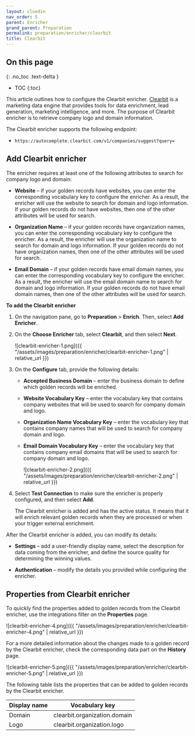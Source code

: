 ```yaml
---
layout: cluedin
nav_order: 5
parent: Enricher
grand_parent: Preparation
permalink: preparation/enricher/clearbit
title: Clearbit
---
```

## On this page
{: .no_toc .text-delta }
- TOC
{:toc}

This article outlines how to configure the Clearbit enricher. [Clearbit](https://clearbit.com/) is a marketing data engine that provides tools for data enrichment, lead generation, marketing intelligence, and more. The purpose of Clearbit enricher is to retrieve company logo and domain information.

The Clearbit enricher supports the following endpoint:

- `https://autocomplete.clearbit.com/v1/companies/suggest?query=`

## Add Clearbit enricher

The enricher requires at least one of the following attributes to search for company logo and domain:

- **Website** – if your golden records have websites, you can enter the corresponding vocabulary key to configure the enricher. As a result, the enricher will use the website to search for domain and logo information. If your golden records do not have websites, then one of the other attributes will be used for search.

- **Organization Name** – if your golden records have organization names, you can enter the corresponding vocabulary key to configure the enricher. As a result, the enricher will use the organization name to search for domain and logo information. If your golden records do not have organization names, then one of the other attributes will be used for search.

- **Email Domain** – if your golden records have email domain names, you can enter the corresponding vocabulary key to configure the enricher. As a result, the enricher will use the email domain name to search for domain and logo information. If your golden records do not have email domain names, then one of the other attributes will be used for search. 

**To add the Clearbit enricher**

1. On the navigation pane, go to **Preparation** > **Enrich**. Then, select **Add Enricher**.

1. On the **Choose Enricher** tab, select **Clearbit**, and then select **Next**.

    ![clearbit-enricher-1.png]({{ "/assets/images/preparation/enricher/clearbit-enricher-1.png" | relative_url }})

1. On the **Configure** tab, provide the following details:

    - **Accepted Business Domain** – enter the business domain to define which golden records will be enriched.

    - **Website Vocabulary Key** – enter the vocabulary key that contains company websites that will be used to search for company domain and logo.

    - **Organization Name Vocabulary Key** – enter the vocabulary key that contains company names that will be used to search for company domain and logo.

    - **Email Domain Vocabulary Key** – enter the vocabulary key that contains company email domains that will be used to search for company domain and logo.

        ![clearbit-enricher-2.png]({{ "/assets/images/preparation/enricher/clearbit-enricher-2.png" | relative_url }})

1. Select **Test Connection** to make sure the enricher is properly configured, and then select **Add**.

    The Clearbit enricher is added and has the active status. It means that it will enrich relevant golden records when they are processed or when your trigger external enrichment.

After the Clearbit enricher is added, you can modify its details:

- **Settings** – add a user-friendly display name, select the description for data coming from the enricher, and define the source quality for determining the winning values.

- **Authentication** – modify the details you provided while configuring the enricher.

## Properties from Clearbit enricher

To quickly find the properties added to golden records from the Clearbit enricher, use the integrations filter on the **Properties** page.

![clearbit-enricher-4.png]({{ "/assets/images/preparation/enricher/clearbit-enricher-4.png" | relative_url }})

For a more detailed information about the changes made to a golden record by the Clearbit enricher, check the corresponding data part on the **History** page.

![clearbit-enricher-5.png]({{ "/assets/images/preparation/enricher/clearbit-enricher-5.png" | relative_url }})

The following table lists the properties that can be added to golden records by the Clearbit enricher.

| Display name | Vocabulary key |
|--|--|
| Domain | clearbit.organization.domain |
| Logo | clearbit.organization.logo |
